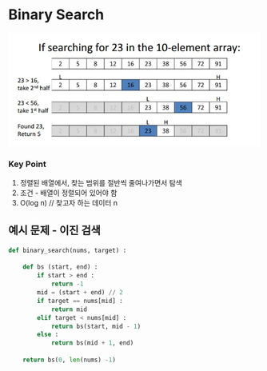 # Binary Search
![img.png](img_binarysearch.png)
### Key Point
1. 정렬된 배열에서, 찾는 범위를 절반씩 줄여나가면서 탐색
2. 조건 - 배열이 정렬되어 있어야 함
3. O(log n) // 찾고자 하는 데이터 n


## 예시 문제 - 이진 검색
```python
def binary_search(nums, target) :

    def bs (start, end) :
        if start > end :
            return -1
        mid = (start + end) // 2
        if target == nums[mid] :
            return mid
        elif target < nums[mid] :
            return bs(start, mid - 1)
        else :
            return bs(mid + 1, end)

    return bs(0, len(nums) -1)
```